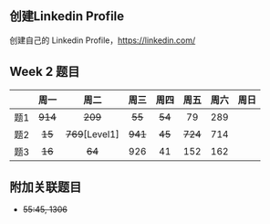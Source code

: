 ## 创建Linkedin Profile

创建自己的 Linkedin Profile，https://linkedin.com/

## Week 2 题目
|       | 周一    | 周二          |  周三 |   周四 |   周五 | 周六 |  周日 |
| :----:| :----: | :----:        |:----:  |:----: |:----: |:----:|:----: |
| 题1   |~~914~~ |~~209~~        |~~55~~  |  ~~54~~   |  79   | 289   | 
| 题2   |~~15~~  |~~769~~[Level1]| ~~941~~|  ~~45~~   | ~~724~~  | 714   | 
| 题3   |~~16~~  |~~64~~         |  926   |  41   |  152  | 162   | 


## 附加关联题目
- ~~55:45, 1306~~


